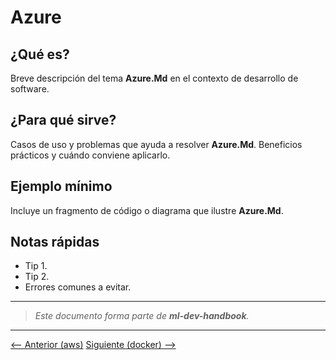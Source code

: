 # Azure

## ¿Qué es?

Breve descripción del tema **Azure.Md** en el contexto de desarrollo de software.

## ¿Para qué sirve?

Casos de uso y problemas que ayuda a resolver **Azure.Md**. Beneficios prácticos y cuándo conviene aplicarlo.

## Ejemplo mínimo

Incluye un fragmento de código o diagrama que ilustre **Azure.Md**.

## Notas rápidas

- Tip 1.
- Tip 2.
- Errores comunes a evitar.

---

> _Este documento forma parte de **ml-dev-handbook**._

---

[⟵ Anterior (aws)](../aws/README.md) [Siguiente (docker) ⟶](../docker/README.md)
